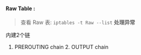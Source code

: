 #### Raw Table :
> 查看 Raw 表: `iptables -t Raw --list`
 **处理异常**

内建2个链
1. PREROUTING chain
	2. OUTPUT chain






